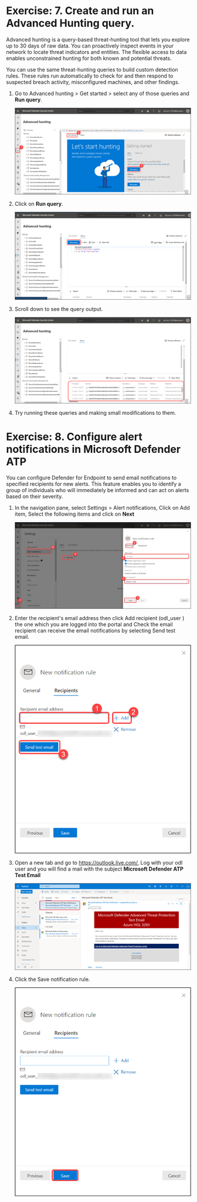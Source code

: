 # Exercise: 7. Create and run an Advanced Hunting query.



Advanced hunting is a query-based threat-hunting tool that lets you explore up to 30 days of raw data. You can proactively inspect events in your network to locate threat indicators and entities. The flexible access to data enables unconstrained hunting for both known and potential threats.

You can use the same threat-hunting queries to build custom detection rules. These rules run automatically to check for and then respond to suspected breach activity, misconfigured machines, and other findings.



1. Go to Advanced hunting > Get started > select any of those queries and **Run query**.




   ![](images/advanced-hunting.png)




2. Click on **Run query**.




   ![](images/run-query.png)




3. Scroll down to see the query output.





   ![](images/query-output.png)





4. Try running these queries and making small modifications to them.





# Exercise: 8. Configure alert notifications in Microsoft Defender ATP


You can configure Defender for Endpoint to send email notifications to specified recipients for new alerts. This feature enables you to identify a group of individuals who will immediately be informed and can act on alerts based on their severity.




1. In the navigation pane, select Settings > Alert notifications, Click on Add item, Select the following items and click on **Next**





   ![](images/create-alert.png)




2. Enter the recipient's email address then click Add recipient (odl_user ) the one which you are logged into the portal and Check the email recipient can receive the email notifications by selecting Send test email.







   ![](images/add-email.png)





3. Open a new tab and go to https://outlook.live.com/, Log with your odl user and you will find a mail with the subject **Microsoft Defender ATP Test Email**





   ![](images/email-alert.png)




4. Click the Save notification rule.




   ![](images/save-email-rule.png)